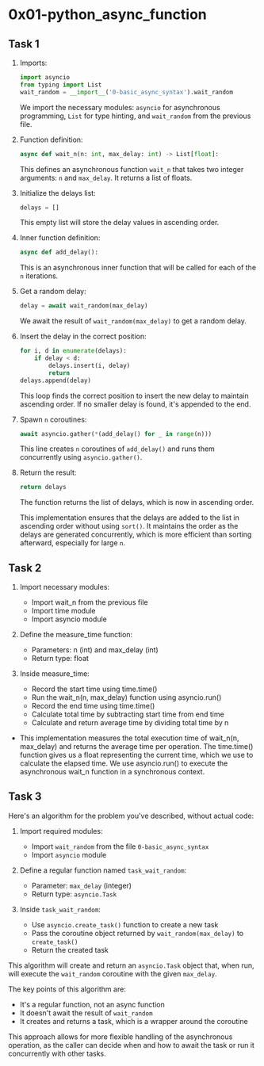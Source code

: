 # 0x01-python_async_function

## Task 1

1. Imports:

    ```python
    import asyncio
    from typing import List
    wait_random = __import__('0-basic_async_syntax').wait_random
    ```

    We import the necessary modules: `asyncio` for asynchronous programming, `List` for type hinting, and `wait_random` from the previous file.

2. Function definition:

    ```python
    async def wait_n(n: int, max_delay: int) -> List[float]:
    ```

    This defines an asynchronous function `wait_n` that takes two integer arguments: `n` and `max_delay`. It returns a list of floats.

3. Initialize the delays list:

    ```python
    delays = []
    ```

    This empty list will store the delay values in ascending order.

4. Inner function definition:

    ```python
    async def add_delay():
    ```

    This is an asynchronous inner function that will be called for each of the `n` iterations.

5. Get a random delay:

    ```python
    delay = await wait_random(max_delay)
    ```

    We await the result of `wait_random(max_delay)` to get a random delay.

6. Insert the delay in the correct position:

    ```python
    for i, d in enumerate(delays):
        if delay < d:
            delays.insert(i, delay)
            return
    delays.append(delay)
    ```

    This loop finds the correct position to insert the new delay to maintain ascending order. If no smaller delay is found, it's appended to the end.

7. Spawn `n` coroutines:

    ```python
    await asyncio.gather(*(add_delay() for _ in range(n)))
    ```

    This line creates `n` coroutines of `add_delay()` and runs them concurrently using `asyncio.gather()`.

8. Return the result:

    ```python
    return delays
    ```

    The function returns the list of delays, which is now in ascending order.

    This implementation ensures that the delays are added to the list in ascending order without using `sort()`. It maintains the order as the delays are generated concurrently, which is more efficient than sorting afterward, especially for large `n`.

## Task 2

1. Import necessary modules:

    - Import wait_n from the previous file
    - Import time module
    - Import asyncio module

2. Define the measure_time function:

    - Parameters: n (int) and max_delay (int)
    - Return type: float

3. Inside measure_time:

    - Record the start time using time.time()
    - Run the wait_n(n, max_delay) function using asyncio.run()
    - Record the end time using time.time()
    - Calculate total time by subtracting start time from end time
    - Calculate and return average time by dividing total time by n

- This implementation measures the total execution time of wait_n(n, max_delay) and returns the average time per operation. The time.time() function gives us a float representing the current time, which we use to calculate the elapsed time. We use asyncio.run() to execute the asynchronous wait_n function in a synchronous context.

## Task 3

Here's an algorithm for the problem you've described, without actual code:

1. Import required modules:
   - Import `wait_random` from the file `0-basic_async_syntax`
   - Import `asyncio` module

2. Define a regular function named `task_wait_random`:
   - Parameter: `max_delay` (integer)
   - Return type: `asyncio.Task`

3. Inside `task_wait_random`:
   - Use `asyncio.create_task()` function to create a new task
   - Pass the coroutine object returned by `wait_random(max_delay)` to `create_task()`
   - Return the created task

This algorithm will create and return an `asyncio.Task` object that, when run, will execute the `wait_random` coroutine with the given `max_delay`.

The key points of this algorithm are:

- It's a regular function, not an async function
- It doesn't await the result of `wait_random`
- It creates and returns a task, which is a wrapper around the coroutine

This approach allows for more flexible handling of the asynchronous operation, as the caller can decide when and how to await the task or run it concurrently with other tasks.
